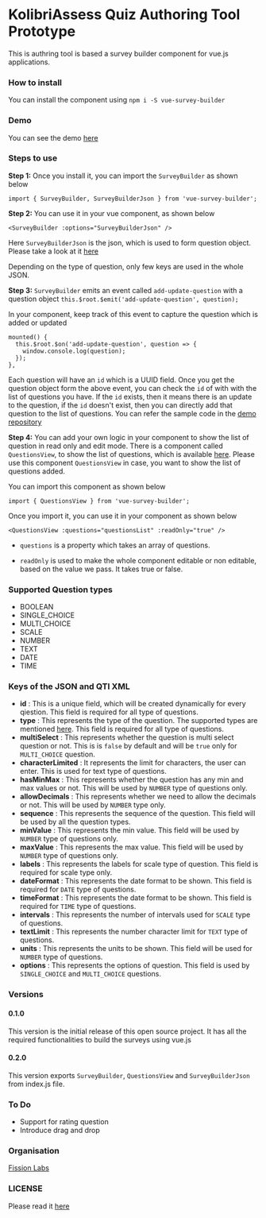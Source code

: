 # KolibriAssess Quiz Authoring Tool Prototype
This is authring tool is based a survey builder component for vue.js applications.

### How to install
You can install the component using `npm i -S vue-survey-builder`

### Demo
You can see the demo [here](http://vue-survey-builder.s3-website-us-east-1.amazonaws.com/#/)


### Steps to use
**Step 1:**
Once you install it, you can import the `SurveyBuilder` as shown below

`import { SurveyBuilder, SurveyBuilderJson } from 'vue-survey-builder';`

**Step 2:**
You can use it in your vue component, as shown below

`<SurveyBuilder :options="SurveyBuilderJson" />`

Here `SurveyBuilderJson` is the json, which is used to form question object. Please take a look at it [here](https://github.com/FissionHQ/vue-survey-builder/blob/master/src/survey-builder.json)

Depending on the type of question, only few keys are used in the whole JSON.

**Step 3:**
`SurveyBuilder` emits an event called `add-update-question` with a question object `this.$root.$emit('add-update-question', question);`

In your component, keep track of this event to capture the question which is added or updated
````
mounted() {
  this.$root.$on('add-update-question', question => {
    window.console.log(question);
  });
},
````
Each question will have an `id` which is a UUID field. Once you get the question object form the above event, you can check the `id` of with with the list of questions you have. If the `id` exists, then it means there is an update to the question, if the `id` doesn't exist, then you can directly add that question to the list of questions.
You can refer the sample code in the [demo repository](https://github.com/rajeshwarpatlolla/vue-survey-builder-test/blob/master/src/components/TestSurveyBuilder.vue#L30)

**Step 4:**
You can add your own logic in your component to show the list of question in read only and edit mode. There is a component called `QuestionsView`, to show the list of questions, which is available [here](https://github.com/FissionHQ/vue-survey-builder/blob/master/src/QuestionsView.vue). Please use this component `QuestionsView` in case, you want to show the list of questions added.

You can import this component as shown below

`import { QuestionsView } from 'vue-survey-builder';`

Once you import it, you can use it in your component as shown below

`<QuestionsView :questions="questionsList" :readOnly="true" />`

- `questions` is a property which takes an array of questions.

- `readOnly` is used to make the whole component editable or non editable, based on the value we pass. It takes true or false.

### Supported Question types
- BOOLEAN
- SINGLE_CHOICE
- MULTI_CHOICE
- SCALE
- NUMBER
- TEXT
- DATE
- TIME

### Keys of the JSON and QTI XML
- **id** : This is a unique field, which will be created dynamically for every qiestion. This field is required for all type of questions.
- **type** : This represents the type of the question. The supported types are mentioned [here](). This field is required for all type of questions.
- **multiSelect** : This represents whether the question is multi select question or not. This is is `false` by default and will be `true` only for `MULTI_CHOICE` question.
- **characterLimited** : It represents the limit for characters, the user can enter. This is used for text type of questions.
- **hasMinMax** : This represents whether the question has any min and max values or not. This will be used by `NUMBER` type of questions only.
- **allowDecimals** : This represents whether we need to allow the decimals or not. This will be used by `NUMBER` type only.
- **sequence** : This represents the sequence of the question. This field will be used by all the question types.
- **minValue** : This represents the min value. This field will be used by `NUMBER` type of questions only.
- **maxValue** : This represents the max value. This field will be used by `NUMBER` type of questions only.
- **labels** : This represents the labels for scale type of question. This field is required for scale type only.
- **dateFormat** : This represents the date format to be shown. This field is required for `DATE` type of questions.
- **timeFormat** : This represents the date format to be shown. This field is required for `TIME` type of questions. 
- **intervals** : This represents the number of intervals used for `SCALE` type of questions.
- **textLimit** : This represents the number character limit for `TEXT` type of questions.
- **units** : This represents the units to be shown. This field will be used for `NUMBER` type of questions.
- **options** : This represents the options of question. This field is used by `SINGLE_CHOICE` and `MULTI_CHOICE` questions.

### Versions
#### 0.1.0
This version is the initial release of this open source project. It has all the required functionalities to build the surveys using vue.js

#### 0.2.0
This version exports `SurveyBuilder`, `QuestionsView` and `SurveyBuilderJson` from index.js file.

### To Do
- Support for rating question
- Introduce drag and drop

### Organisation
[Fission Labs](http://fissionlabs.com/)

### LICENSE
Please read it [here](https://github.com/FissionHQ/vue-survey-builder/blob/master/LICENSE.md)

